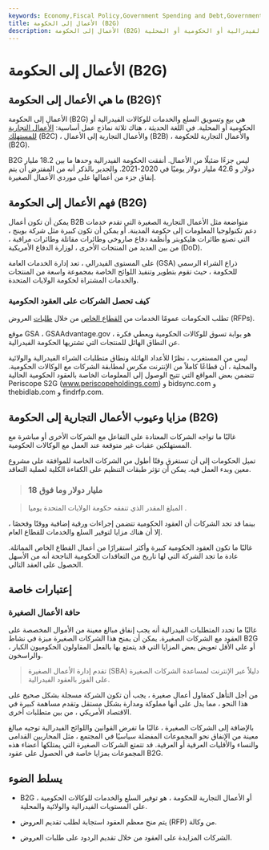 ```yaml
---
keywords: Economy,Fiscal Policy,Government Spending and Debt,Government Spending
title: الأعمال إلى الحكومة (B2G)
description: الأعمال إلى الحكومة (B2G) هي بيع وتسويق السلع والخدمات للوكالات الفيدرالية أو الحكومية أو المحلية.
---
```


# الأعمال إلى الحكومة (B2G)
## ما هي الأعمال إلى الحكومة (B2G)؟

الأعمال إلى الحكومة (B2G) هي بيع وتسويق السلع والخدمات للوكالات الفيدرالية أو الحكومية أو المحلية. في اللغة الحديثة ، هناك ثلاثة نماذج عمل أساسية: [الأعمال التجارية للمستهلك](/btoc) (B2C) ، والأعمال التجارية إلى الأعمال (B2B) ، والأعمال التجارية للحكومة (B2G).

B2G ليس جزءًا ضئيلًا من الأعمال. أنفقت الحكومة الفيدرالية وحدها ما بين 18.2 مليار دولار و 42.6 مليار دولار يوميًا في 2020-2021. والجدير بالذكر أنه من المفترض أن يتم إنفاق جزء من أعمالها على موردي الأعمال الصغيرة.

## فهم الأعمال إلى الحكومة (B2G)

يمكن أن تكون أعمال B2B متواضعة مثل الأعمال التجارية الصغيرة التي تقدم خدمات دعم تكنولوجيا المعلومات إلى حكومة المدينة. أو يمكن أن تكون كبيرة مثل شركة بوينج ، التي تصنع طائرات هليكوبتر وأنظمة دفاع صاروخي وطائرات مقاتلة وطائرات مراقبة ، من بين العديد من المنتجات الأخرى ، لوزارة الدفاع الأمريكية (DoD).

على المستوى الفيدرالي ، تعد إدارة الخدمات العامة (GSA) ذراع الشراء الرسمي للحكومة ، حيث تقوم بتطوير وتنفيذ اللوائح الخاصة بمجموعة واسعة من المنتجات والخدمات المشتراة لحكومة الولايات المتحدة.

### كيف تحصل الشركات على العقود الحكومية

تطلب الحكومات عمومًا الخدمات من [القطاع الخاص](/private-sector) من خلال [طلبات](/request-for-proposal) العروض (RFPs).

موقع GSA ، GSAAdvantage.gov ، هو بوابة تسوق للوكالات الحكومية ويعطي فكرة عن النطاق الهائل للمنتجات التي تشتريها الحكومة الفيدرالية.

ليس من المستغرب ، نظرًا للأعداد الهائلة ونطاق متطلبات الشراء الفيدرالية والولائية والمحلية ، أن قطاعًا كاملاً من الإنترنت مكرس لمطابقة الشركات مع الوكالات الحكومية. تتضمن بعض المواقع التي تتيح الوصول إلى المعلومات الخاصة بالعقود الحكومية الحالية Periscope S2G (www.periscopeholdings.com) و bidsync.com و thebidlab.com و findrfp.com.

## مزايا وعيوب الأعمال التجارية إلى الحكومة (B2G)

غالبًا ما تواجه الشركات المعتادة على التفاعل مع الشركات الأخرى أو مباشرة مع المستهلكين عقبات غير متوقعة عند العمل مع الوكالات الحكومية.

تميل الحكومات إلى أن تستغرق وقتًا أطول من الشركات الخاصة للموافقة على مشروع معين وبدء العمل فيه. يمكن أن تؤثر طبقات التنظيم على الكفاءة الكلية لعملية التعاقد.

> ### 18 مليار دولار وما فوق

> المبلغ المقدر الذي تنفقه حكومة الولايات المتحدة يوميا .

>

بينما قد تجد الشركات أن العقود الحكومية تتضمن إجراءات ورقية إضافية ووقتًا وفحصًا ، إلا أن هناك مزايا لتوفير السلع والخدمات للقطاع العام.

غالبًا ما تكون العقود الحكومية كبيرة وأكثر استقرارًا من أعمال القطاع الخاص المماثلة. عادة ما تجد الشركة التي لها تاريخ من التعاقدات الحكومية الناجحة أنه من الأسهل الحصول على العقد التالي.

## إعتبارات خاصة

### حافة الأعمال الصغيرة

غالبًا ما تحدد المتطلبات الفيدرالية أنه يجب إنفاق مبالغ معينة من الأموال المخصصة على العقود مع الشركات الصغيرة. يمكن أن يمنح هذا الشركات الصغيرة ميزة في نشاط B2G ، أو على الأقل تعويض بعض المزايا التي قد يتمتع بها بالفعل المقاولون الحكوميون الكبار والراسخون.

> تقدم إدارة الأعمال الصغيرة (SBA) دليلاً عبر الإنترنت لمساعدة الشركات الصغيرة على الفوز بالعقود الفيدرالية.

>

من أجل التأهل كمقاول أعمال صغيرة ، يجب أن تكون الشركة مسجلة بشكل صحيح على هذا النحو ، مما يدل على أنها مملوكة ومدارة بشكل مستقل وتقدم مساهمة كبيرة في الاقتصاد الأمريكي ، من بين متطلبات أخرى.

بالإضافة إلى الشركات الصغيرة ، غالبًا ما تفرض القوانين واللوائح الفيدرالية توجيه مبالغ معينة من الإنفاق نحو المجموعات المفضلة سياسيًا في المجتمع ، مثل المحاربين القدامى والنساء والأقليات العرقية أو العرقية. قد تتمتع الشركات الصغيرة التي يمتلكها أعضاء هذه المجموعات بمزايا خاصة في الحصول على عقود B2G.

## يسلط الضوء

- B2G ، أو الأعمال التجارية للحكومة ، هو توفير السلع والخدمات للوكالات الحكومية على المستويات الفيدرالية والولائية والمحلية.

- يتم منح معظم العقود استجابة لطلب تقديم العروض (RFP) من وكالة.

- الشركات المزايدة على العقود من خلال تقديم الردود على طلبات العروض.

